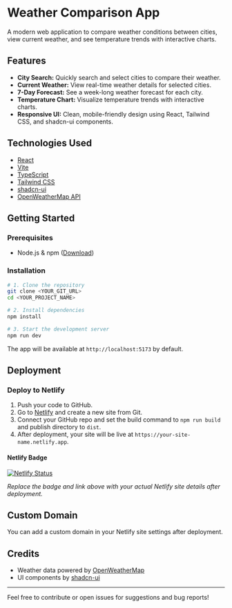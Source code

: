 # Weather Comparison App

A modern web application to compare weather conditions between cities, view current weather, and see temperature trends with interactive charts.

## Features

- **City Search:** Quickly search and select cities to compare their weather.
- **Current Weather:** View real-time weather details for selected cities.
- **7-Day Forecast:** See a week-long weather forecast for each city.
- **Temperature Chart:** Visualize temperature trends with interactive charts.
- **Responsive UI:** Clean, mobile-friendly design using React, Tailwind CSS, and shadcn-ui components.

## Technologies Used

- [React](https://react.dev/)
- [Vite](https://vitejs.dev/)
- [TypeScript](https://www.typescriptlang.org/)
- [Tailwind CSS](https://tailwindcss.com/)
- [shadcn-ui](https://ui.shadcn.com/)
- [OpenWeatherMap API](https://openweathermap.org/api)

## Getting Started

### Prerequisites
- Node.js & npm ([Download](https://nodejs.org/))

### Installation

```sh
# 1. Clone the repository
git clone <YOUR_GIT_URL>
cd <YOUR_PROJECT_NAME>

# 2. Install dependencies
npm install

# 3. Start the development server
npm run dev
```

The app will be available at `http://localhost:5173` by default.

## Deployment

### Deploy to Netlify
1. Push your code to GitHub.
2. Go to [Netlify](https://app.netlify.com/) and create a new site from Git.
3. Connect your GitHub repo and set the build command to `npm run build` and publish directory to `dist`.
4. After deployment, your site will be live at `https://your-site-name.netlify.app`.

#### Netlify Badge
[![Netlify Status](https://api.netlify.com/api/v1/badges/your-badge-id/deploy-status)](https://your-site-name.netlify.app)

*Replace the badge and link above with your actual Netlify site details after deployment.*

## Custom Domain

You can add a custom domain in your Netlify site settings after deployment.

## Credits
- Weather data powered by [OpenWeatherMap](https://openweathermap.org/)
- UI components by [shadcn-ui](https://ui.shadcn.com/)

---

Feel free to contribute or open issues for suggestions and bug reports!
